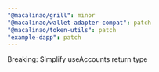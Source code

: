 ```yaml
---
"@macalinao/grill": minor
"@macalinao/wallet-adapter-compat": patch
"@macalinao/token-utils": patch
"example-dapp": patch
---
```


Breaking: Simplify useAccounts return type

